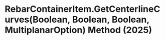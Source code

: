 # RebarContainerItem.GetCenterlineCurves(Boolean, Boolean, Boolean, MultiplanarOption) Method (2025)

﻿